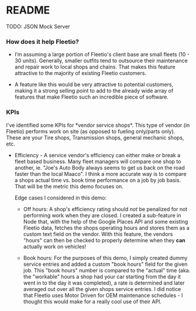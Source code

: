 # README

TODO: JSON Mock Server

<h3>How does it help Fleetio?</h3>

- I’m assuming a large portion of Fleetio's client base are small fleets (10 - 30 units). Generally, smaller outfits tend to outsource their maintenance and repair work to local shops and chains. That makes this feature attractive to the majority of existing Fleetio customers. 

- A feature like this would be very attractive to potential customers, making it a strong selling point to add to the already wide array of features that make Fleetio such an incredible piece of software.

<h3>KPIs</h3>
I've identified some KPIs for *vendor service shops*. This type of vendor (in Fleetio) performs work on site (as opposed to fueling only/parts only). These are your Tire shops, Transmission shops, general mechanic shops, etc.

- Efficiency - A service vendor's efficiency can either make or break a fleet based business. Many fleet managers will compare one shop to another, ie. "Joe's Auto Body always seems to get us back on the road faster than the local Maaco". I think a more accurate way is to compare a shops actual time vs. book time performance on a job by job basis. That will be the metric this demo focuses on.

    Edge cases I considered in this demo:
    
    - Off hours: A shop's efficiency rating should *not* be penalized for not performing work when they are closed. I created a sub-feature in Node that, with the help of the Google Places API and some existing Fleetio data, fetches the shops operating hours and stores them as a custom text field on the vendor. With this feature, the vendors "hours" can then be checked to properly determine when they **can** actually work on vehicles!

    - Book hours: For the purposes of this demo, I simply created dummy service entries and added a custom "book hours" field for the given job. This "book hours" number is compared to the "actual" time (aka. the "workable" hours a shop had your car starting from the day it went in to the day it was completed), a rate is determined and later averaged out over all the given shops service entries. I did notice that Fleetio uses Motor Driven for OEM maintenance schedules - I thought this would make for a really cool use of their API. 
